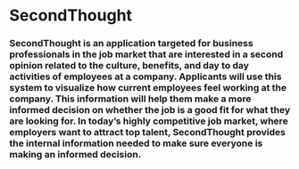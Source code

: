 # SecondThought
### SecondThought is an application targeted for business professionals in the job market that are interested in a second opinion related to the culture, benefits, and day to day activities of employees at a company. Applicants will use this system to visualize how current employees feel working at the company. This information will help them make a more informed decision on whether the job is a good fit for what they are looking for. In today’s highly competitive job market, where employers want to attract top talent, SecondThought provides the internal information needed to make sure everyone is making an informed decision.
